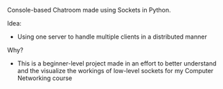 Console-based Chatroom made using Sockets in Python.

Idea:
 - Using one server to handle multiple clients in a distributed manner

Why?
  - This is a beginner-level project made in an effort to better understand and the visualize the workings of low-level sockets for my Computer Networking course